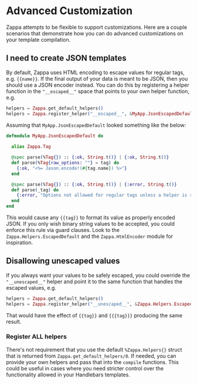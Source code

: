 # Advanced Customization

Zappa attempts to be flexible to support customizations. Here are a couple scenarios that demonstrate how you can do advanced customizations on your template compilation.

## I need to create JSON templates

By default, Zappa uses HTML encoding to escape values for regular tags, e.g. `{{name}}`. If the final output of your data is meant to be JSON, then you should use a JSON encoder instead. You can do this by registering a helper function in the `"__escaped__"` space that points to your own helper function, e.g.

```elixir
helpers = Zappa.get_default_helpers()
helpers = Zappa.register_helper("__escaped__", &MyApp.JsonEscapedDefault.parse/1)
```

Assuming that `MyApp.JsonEscapedDefault` looked something like the below:  

```elixir
defmodule MyApp.JsonEscapedDefault do
  
  alias Zappa.Tag

  @spec parse(%Tag{}) :: {:ok, String.t()} | {:ok, String.t()}
  def parse(%Tag{raw_options: ""} = tag) do
    {:ok, "<%= Jason.encode!(#{tag.name}) %>"}
  end

  @spec parse(%Tag{}) :: {:ok, String.t()} | {:error, String.t()}
  def parse(_tag) do
    {:error, "Options not allowed for regular tags unless a helper is registered"}
  end
end
```

This would cause any `{{tag}}` to format its value as properly encoded JSON.  If you only wish binary string values to be accepted, you could enforce  this rule via guard clauses. Look to the `Zappa.Helpers.EscapedDefault` and the `Zappa.HtmlEncoder` module for inspiration.


## Disallowing unescaped values

If you always want your values to be safely escaped, you could override the `"__unescaped__"` helper and point it to the same function that handles the escaped values, e.g. 

```elixir
helpers = Zappa.get_default_helpers()
helpers = Zappa.register_helper("__unescaped__", &Zappa.Helpers.EscapedDefault.parse/1)
```

That would have the effect of `{{tag}}` and `{{{tag}}}` producing the same result.


### Register ALL helpers

There's not requirement that you use the default `%Zappa.Helpers{}` struct that is returned from `Zappa.get_default_helpers/0`.  If needed, you can provide your own helpers and pass that into the `compile` functions.  This could be useful in cases where you need stricter control over the functionality allowed in your Handlebars templates.